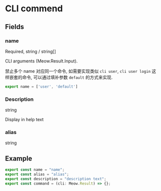 # CLI commend

## Fields

### name

Required, string / string[]

CLI arguments (Meow.Result.Input).

禁止多个 name 对应同一个命令, 如需要实现类似 `cli user`, `cli user login` 这样嵌套的命令, 可以通过填补参数 `default` 的方式来实现.

```ts
export name = ['user', 'default']
```

### Description

string

Display in help text

### alias

string

## Example

```ts
export const name = "name";
export const alias = "alias";
export const description = "description text";
export const command = (cli: Meow.Result) => {};
```
